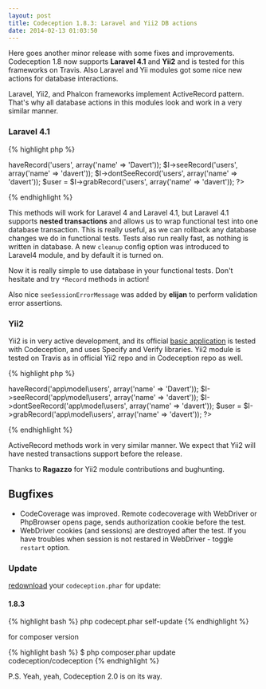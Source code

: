 ```yaml
---
layout: post
title: Codeception 1.8.3: Laravel and Yii2 DB actions
date: 2014-02-13 01:03:50
---
```


Here goes another minor release with some fixes and improvements. Codeception 1.8 now supports **Laravel 4.1** and **Yii2** and is tested for this frameworks on Travis. Also Laravel and Yii modules got some nice new actions for database interactions.

Laravel, Yii2, and Phalcon frameworks implement ActiveRecord pattern. That's why all database actions in this modules look and work in a very similar manner.

### Laravel 4.1

{% highlight php %}
<?php
$user_id = $I->haveRecord('users', array('name' => 'Davert'));
$I->seeRecord('users', array('name' => 'davert'));
$I->dontSeeRecord('users', array('name' => 'davert'));
$user = $I->grabRecord('users', array('name' => 'davert'));
?>
{% endhighlight %}

This methods will work for Laravel 4 and Laravel 4.1, but Laravel 4.1 supports **nested transactions** and allows us to wrap functional test into one database transaction. This is really useful, as we can rollback any database changes we do in functional tests. Tests also run really fast, as nothing is written in database. A new `cleanup` config option was introduced to Laravel4 module, and by default it is turned on. 

Now it is really simple to use database in your functional tests. Don't hesitate and try `*Record` methods in action!

Also nice `seeSessionErrorMessage` was added by **elijan** to perform validation error assertions.

### Yii2

Yii2 is in very active development, and its official [basic application](https://github.com/yiisoft/yii2-app-basic) is tested with Codeception, and uses Specify and Verify libraries. Yii2 module is tested on Travis as in official Yii2 repo and in Codeception repo as well.

{% highlight php %}
<?php
$user_id = $I->haveRecord('app\model\users', array('name' => 'Davert'));
$I->seeRecord('app\model\users', array('name' => 'davert'));
$I->dontSeeRecord('app\model\users', array('name' => 'davert'));
$user = $I->grabRecord('app\model\users', array('name' => 'davert'));
?>
{% endhighlight %}

ActiveRecord methods work in very similar manner. We expect that Yii2 will have nested transactions support before the release.

Thanks to **Ragazzo** for Yii2 module contributions and bughunting.

## Bugfixes

* CodeCoverage was improved. Remote codecoverage with WebDriver or PhpBrowser opens page, sends authorization cookie before the test. 
* WebDriver cookies (and sessions) are destroyed after the test. If you have troubles when session is not restared in WebDriver - toggle `restart` option.

### Update

[redownload](http://codeception.com/thanks.html) your `codeception.phar` for update:

#### 1.8.3
{% highlight bash %}
php codecept.phar self-update
{% endhighlight %}

for composer version

{% highlight bash %}
$ php composer.phar update codeception/codeception
{% endhighlight %}

P.S. Yeah, yeah, Codeception 2.0 is on its way. 